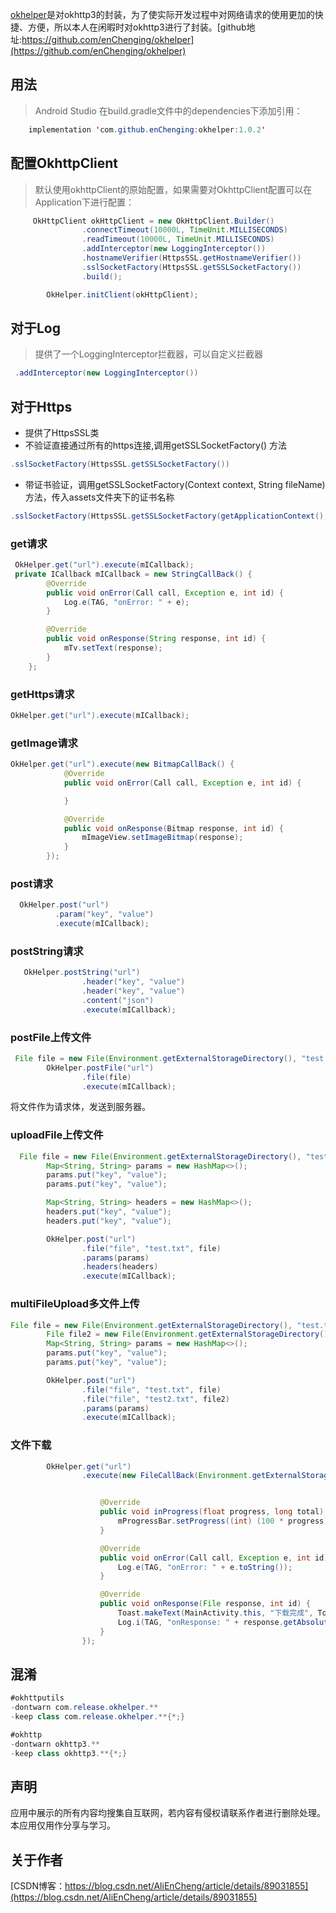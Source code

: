 [okhelper](https://github.com/enChenging/okhelper)是对okhttp3的封装，为了使实际开发过程中对网络请求的使用更加的快捷、方便，所以本人在闲暇时对okhttp3进行了封装。[github地址:https://github.com/enChenging/okhelper](https://github.com/enChenging/okhelper)
## 用法

>Android Studio
 在build.gradle文件中的dependencies下添加引用：
	
```java
	implementation 'com.github.enChenging:okhelper:1.0.2'
```

## 配置OkhttpClient

> 默认使用okhttpClient的原始配置，如果需要对OkhttpClient配置可以在Application下进行配置：

```java
	 OkHttpClient okHttpClient = new OkHttpClient.Builder()
                .connectTimeout(10000L, TimeUnit.MILLISECONDS)
                .readTimeout(10000L, TimeUnit.MILLISECONDS)
                .addInterceptor(new LoggingInterceptor())
                .hostnameVerifier(HttpsSSL.getHostnameVerifier())
                .sslSocketFactory(HttpsSSL.getSSLSocketFactory())
                .build();

        OkHelper.initClient(okHttpClient);
```

## 对于Log
>提供了一个LoggingInterceptor拦截器，可以自定义拦截器

```java
 .addInterceptor(new LoggingInterceptor())
```

## 对于Https

* 提供了HttpsSSL类
* 不验证直接通过所有的https连接,调用getSSLSocketFactory() 方法

```java
.sslSocketFactory(HttpsSSL.getSSLSocketFactory())
```
* 带证书验证，调用getSSLSocketFactory(Context context, String fileName)方法，传入assets文件夹下的证书名称

```java
.sslSocketFactory(HttpsSSL.getSSLSocketFactory(getApplicationContext(),"xxx.cer"))
```

### get请求

```java
 OkHelper.get("url").execute(mICallback);
 private ICallback mICallback = new StringCallBack() {
        @Override
        public void onError(Call call, Exception e, int id) {
            Log.e(TAG, "onError: " + e);
        }

        @Override
        public void onResponse(String response, int id) {
            mTv.setText(response);
        }
    };
```
### getHttps请求

```java
OkHelper.get("url").execute(mICallback);
```
### getImage请求
```java
OkHelper.get("url").execute(new BitmapCallBack() {
            @Override
            public void onError(Call call, Exception e, int id) {

            }

            @Override
            public void onResponse(Bitmap response, int id) {
                mImageView.setImageBitmap(response);
            }
        });
```

### post请求

```java
  OkHelper.post("url")
          .param("key", "value")
          .execute(mICallback);

```

### postString请求

```java
   OkHelper.postString("url")
                .header("key", "value")
                .header("key", "value")
                .content("json")
                .execute(mICallback);
```

### postFile上传文件

```java
 File file = new File(Environment.getExternalStorageDirectory(), "test.txt");
        OkHelper.postFile("url")
                .file(file)
                .execute(mICallback);
```
将文件作为请求体，发送到服务器。


### uploadFile上传文件

```java
  File file = new File(Environment.getExternalStorageDirectory(), "test.txt");
        Map<String, String> params = new HashMap<>();
        params.put("key", "value");
        params.put("key", "value");

        Map<String, String> headers = new HashMap<>();
        headers.put("key", "value");
        headers.put("key", "value");

        OkHelper.post("url")
                .file("file", "test.txt", file)
                .params(params)
                .headers(headers)
                .execute(mICallback);
```

### multiFileUpload多文件上传

```java
File file = new File(Environment.getExternalStorageDirectory(), "test.txt");
        File file2 = new File(Environment.getExternalStorageDirectory(), "test2.txt");
        Map<String, String> params = new HashMap<>();
        params.put("key", "value");
        params.put("key", "value");

        OkHelper.post("url")
                .file("file", "test.txt", file)
                .file("file", "test2.txt", file2)
                .params(params)
                .execute(mICallback);

```


### 文件下载

```java
        OkHelper.get("url")
                .execute(new FileCallBack(Environment.getExternalStorageDirectory() + "/downloadFile/", "test.apk") {


                    @Override
                    public void inProgress(float progress, long total) {
                        mProgressBar.setProgress((int) (100 * progress));
                    }

                    @Override
                    public void onError(Call call, Exception e, int id) {
                        Log.e(TAG, "onError: " + e.toString());
                    }

                    @Override
                    public void onResponse(File response, int id) {
                        Toast.makeText(MainActivity.this, "下载完成", Toast.LENGTH_SHORT).show();
                        Log.i(TAG, "onResponse: " + response.getAbsolutePath());
                    }
                });
```


## 混淆

```java
#okhttputils
-dontwarn com.release.okhelper.**
-keep class com.release.okhelper.**{*;}

#okhttp
-dontwarn okhttp3.**
-keep class okhttp3.**{*;}

```

声明
-
应用中展示的所有内容均搜集自互联网，若内容有侵权请联系作者进行删除处理。本应用仅用作分享与学习。

关于作者
-
[CSDN博客：https://blog.csdn.net/AliEnCheng/article/details/89031855](https://blog.csdn.net/AliEnCheng/article/details/89031855)







